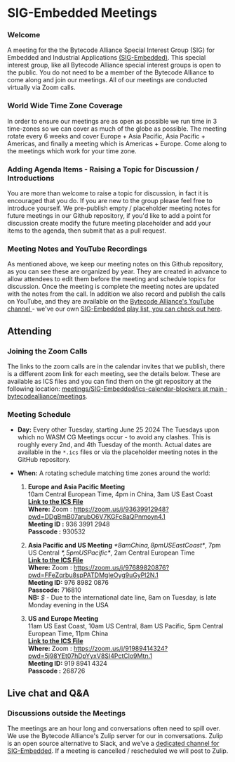 # SIG-Embedded Meetings

### Welcome

A meeting for the the Bytecode Alliance Special Interest Group (SIG) for Embedded and Industrial Applications [(SIG-Embedded)](https://github.com/bytecodealliance/governance/tree/main/SIGs/SIG-embedded). This special interest group, like all Bytecode Alliance special interest groups is open to the public. You do not need to be a member of the Bytecode Alliance to come along and join our meetings. All of our meetings are conducted virtually via Zoom calls. 

### World Wide Time Zone Coverage

In order to ensure our meetings are as open as possible we run time in 3 time-zones so we can cover as much of the globe as possible. The meeting rotate every 6 weeks and cover Europe + Asia Pacific, Asia Pacific + Americas, and finally a meeting which is Americas + Europe. Come along to the meetings which work for your time zone.

### Adding Agenda Items - Raising a Topic for Discussion / Introductions 

You are more than welcome to raise a topic for discussion, in fact it is encouraged that you do. If you are new to the group please feel free to introduce yourself. We pre-publish empty / placeholder meeting notes for future meetings in our Github repository, if you'd like to add a point for discussion create modify the future meeting placeholder and add your items to the agenda, then submit that as a pull request.

### Meeting Notes and YouTube Recordings

As mentioned above, we keep our meeting notes on this Github repository, as you can see these are organized by year. They are created in advance to allow attendees to edit them before the meeting and schedule topics for discussion. Once the meeting is complete the meeting notes are updated with the notes from the call. In addition we also record and publish the calls on YouTube, and they are available on the [Bytecode Alliance's YouTube channel ](https://www.youtube.com/@bytecodealliance)- we've our own [SIG-Embedded play list, you can check out here](https://www.youtube.com/playlist?list=PLdpcq7g42YhbGtFaGVdWcC54xqRJDjewG).

## Attending

### Joining the Zoom Calls

The links to the zoom calls are in the calendar invites that we publish, there is a different zoom link for each meeting, see the details below. These are available as ICS files and you can find them on the git repository at the following location: [meetings/SIG-Embedded/ics-calendar-blockers at main · bytecodealliance/meetings](https://github.com/bytecodealliance/meetings/tree/main/SIG-Embedded/ics-calendar-blockers).

### Meeting Schedule 

* **Day:** Every other Tuesday, starting June 25 2024
  The Tuesdays upon which no WASM CG Meetings occur - to avoid any clashes. This is roughly every 2nd, and 4th Tuesday of the month. Actual dates are available in the `*.ics` files or via the placeholder meeting notes in the GitHub repository.
  
* **When:** A rotating schedule matching time zones around the world:
  1. **Europe and Asia Pacific Meeting**  
     10am Central European Time, 4pm in China, 3am US East Coast  
     [**Link to the ICS File**](https://github.com/bytecodealliance/meetings/blob/main/SIG-Embedded/ics-calendar-blockers/SIG-Embedded-Europe-and-Asia-Pacific.ics)  
     **Where:** Zoom : https://zoom.us/j/93639912948?pwd=DDgBmB07arubO6V7KGFc8aQPnmoyn4.1   
     **Meeting ID :** 936 3991 2948  
     **Passcode :** 930532  
  
  2. **Asia Pacific and US Meeting** *$*  
     8am China, 8pm US East Coast *$*, 7pm US Central *$*, 5pm US Pacific *$*, 2am Central European Time  
     [**Link to the ICS File**](https://github.com/bytecodealliance/meetings/blob/main/SIG-Embedded/ics-calendar-blockers/SIG-Embedded-Asia-Pacific-and-USA.ics)  
     **Where:** Zoom : https://zoom.us/j/97689820876?pwd=FFeZqrbu8spPATDMgIeOyg9uGyPl2N.1   
     **Meeting ID:** 976 8982 0876   
     **Passcode:** 716810   
     **NB:** *$* - Due to the international date line, 8am on Tuesday, is late Monday evening in the USA
  
  3. **US and Europe Meeting**  
     11am US East Coast, 10am US Central, 8am US Pacific, 5pm Central European Time, 11pm China  
     [**Link to the ICS File**](https://github.com/bytecodealliance/meetings/blob/main/SIG-Embedded/ics-calendar-blockers/SIG-Embedded-USA-and-Europe.ics)  
     **Where:** Zoom : https://zoom.us/j/91989414324?pwd=5j98YEt07hDpYyxV8SI4PctClo9Mtn.1  
     **Meeting ID:** 919 8941 4324  
     **Passcode :** 268726  

## Live chat and Q&A
### Discussions outside the Meetings
The meetings are an hour long and conversations often need to spill over.  We use the Bytecode Alliance's Zulip server for our in conversations. Zulip is an open source alternative to Slack, and we've a [dedicated channel for SIG-Embedded](https://bytecodealliance.zulipchat.com/#narrow/stream/438936-SIG-Embedded). If a meeting is cancelled / rescheduled we will post to Zulip.

